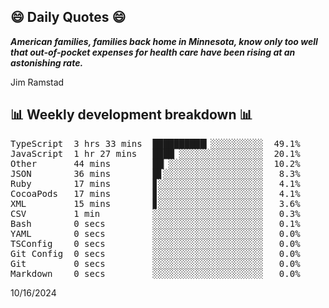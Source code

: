 ## 😄 Daily Quotes 😄

_**American families, families back home in Minnesota, know only too well that out-of-pocket expenses for health care have been rising at an astonishing rate.**_

Jim Ramstad



## 📊 Weekly development breakdown 📊

<pre>TypeScript  3 hrs 33 mins  ██████████▎░░░░░░░░░░  49.1%
JavaScript  1 hr 27 mins   ████▏░░░░░░░░░░░░░░░░  20.1%
Other       44 mins        ██▏░░░░░░░░░░░░░░░░░░  10.2%
JSON        36 mins        █▋░░░░░░░░░░░░░░░░░░░   8.3%
Ruby        17 mins        ▊░░░░░░░░░░░░░░░░░░░░   4.1%
CocoaPods   17 mins        ▊░░░░░░░░░░░░░░░░░░░░   4.1%
XML         15 mins        ▊░░░░░░░░░░░░░░░░░░░░   3.6%
CSV         1 min          ░░░░░░░░░░░░░░░░░░░░░   0.3%
Bash        0 secs         ░░░░░░░░░░░░░░░░░░░░░   0.1%
YAML        0 secs         ░░░░░░░░░░░░░░░░░░░░░   0.0%
TSConfig    0 secs         ░░░░░░░░░░░░░░░░░░░░░   0.0%
Git Config  0 secs         ░░░░░░░░░░░░░░░░░░░░░   0.0%
Git         0 secs         ░░░░░░░░░░░░░░░░░░░░░   0.0%
Markdown    0 secs         ░░░░░░░░░░░░░░░░░░░░░   0.0%</pre>

10/16/2024